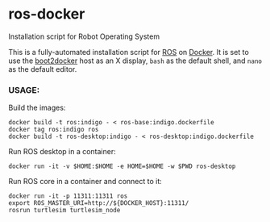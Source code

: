 ros-docker
==========

Installation script for Robot Operating System

This is a fully-automated installation script for [ROS](http://www.ros.org/) on [Docker](https://www.docker.com/). It is set to use the [boot2docker](http://boot2docker.io/) host as an X display, `bash` as the default shell, and `nano` as the default editor.

### USAGE:

Build the images:

    docker build -t ros:indigo - < ros-base:indigo.dockerfile
    docker tag ros:indigo ros
    docker build -t ros-desktop:indigo - < ros-desktop:indigo.dockerfile

Run ROS desktop in a container:

    docker run -it -v $HOME:$HOME -e HOME=$HOME -w $PWD ros-desktop

Run ROS core in a container and connect to it:

    docker run -it -p 11311:11311 ros
    export ROS_MASTER_URI=http://${DOCKER_HOST}:11311/
    rosrun turtlesim turtlesim_node
